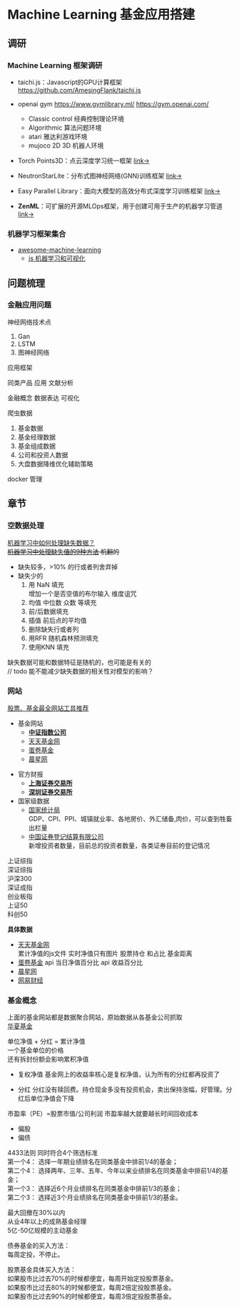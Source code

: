 # Machine Learning 基金应用搭建

## 调研
### Machine Learning 框架调研
- taichi.js：Javascript的GPU计算框架 https://github.com/AmesingFlank/taichi.js

- openai gym https://www.gymlibrary.ml/ https://gym.openai.com/  
    - Classic control 经典控制理论环境
    - Algorithmic 算法问题环境
    - atari 雅达利游戏环境
    - mujoco 2D 3D 机器人环境
- Torch Points3D：点云深度学习统一框架 [link->](https://github.com/nicolas-chaulet/torch-points3d)
- NeutronStarLite：分布式图神经网络(GNN)训练框架  [link->](https://github.com/Wangqge/NeutronStarLite)
- Easy Parallel Library：面向大模型的高效分布式深度学习训练框架 [link->](https://github.com/alibaba/EasyParallelLibrary)
- **ZenML**：可扩展的开源MLOps框架，用于创建可用于生产的机器学习管道 [link->](https://github.com/zenml-io/zenml)





### 机器学习框架集合  
- [awesome-machine-learning](https://github.com/josephmisiti/awesome-machine-learning)
    - [js 机器学习和可视化](https://github.com/josephmisiti/awesome-machine-learning#javascript-data-analysis--data-visualization)



## 问题梳理
### 金融应用问题

神经网络技术点
1. Gan
2. LSTM
3. 图神经网络

应用框架

同类产品 应用 文献分析

金融概念 数据表达 可视化


爬虫数据
1. 基金数据
2. 基金经理数据
3. 基金组成数据
4. 公司和投资人数据
5. 大盘数据降维优化辅助策略 

docker 管理


## 章节
### 空数据处理
[机器学习中如何处理缺失数据？](https://www.zhihu.com/question/26639110)  
<s>[机器学习中处理缺失值的9种方法](https://zhuanlan.zhihu.com/p/270551105) 机翻的</s>

- 缺失较多，&gt;10% 的行或者列舍弃掉
- 缺失少的
    1. 用 NaN 填充  
        增加一个是否空值的布尔输入 维度诅咒
    2. 均值 中位数 众数 等填充
    3. 前/后数据填充
    4. 插值 前后点的平均值
    5. 删除缺失行或者列
    6. 用RFR 随机森林预测填充
    7. 使用KNN 填充

缺失数据可能和数据特征是随机的，也可能是有关的  
// todo 能不能减少缺失数据的相关性对模型的影响？   

### 网站

[股票、基金最全网站工具推荐](https://zhuanlan.zhihu.com/p/180240411)

- 基金网站
    - [**中证指数公司**](http://www.csindex.com.cn/)
    - [天天基金网](https://fund.eastmoney.com/)
    - [蛋卷基金](https://danjuanapp.com/)
    - [晨星网](http://cn.morningstar.com/main)
    <!-- - [且慢](https://qieman.com/) -->
<!-- - 债券网站
    - [**中国债券信息网**](https://www.chinabond.com.cn/)
    - [集思录](https://www.jisilu.cn/) -->
<!-- - 股票网站
    - [东方财富网](https://www.eastmoney.com/)
    - [同花顺财经](http://www.10jqka.com.cn/)
    - [雪球](https://xueqiu.com/) -->
- 官方财报
    - [**上海证券交易所**](http://www.sse.com.cn/)
    - [**深圳证券交易所**](http://www.szse.cn/) 
    <!-- - [巨潮资讯网](http://www.cninfo.com.cn/new/index) -->
- 国家级数据
    - [国家统计局](http://www.stats.gov.cn/tjsj/)  
        GDP、CPI、PPI、城镇就业率、各地房价、外汇储备,肉价，可以查到牲畜出栏量
    <!-- - [中国人民银行](http://www.pbc.gov.cn/)  
        降准降息等等，还有通胀利率、货币供应量等等专业数据，如果投资银行行业也可以多关注这个网站里的相关资讯。
    - [国家外汇管理局](http://www.safe.gov.cn/)  
      外汇储备、人民币汇率中间价，以及国家金融资产
    - [中华人民共和国财政部](http://www.mof.gov.cn/index.htm) -->
    - [中国证券登记结算有限公司](http://www.chinaclear.cn/)  
        新增投资者数量，目前总的投资者数量，各类证券目前的登记情况
    <!-- - [证监会](http://www.csrc.gov.cn/pub/newsite/)
    - [银保监会](http://www.cbirc.gov.cn/cn/view/pages/index/index.html) -->
<!-- - 实用工具
    - [银行定期利率查询](https://bank.cngold.org/yhckll/)
    - [中国理财网](https://www.chinawealth.com.cn/zzlc/index.shtml)
    - [中财网数据中心](http://data.cfi.cn/cfidata.asp) -->


上证综指  
深证综指  
沪深300  
深证成指  
创业板指  
上证50  
科创50  

**具体数据**

- [天天基金网](https://fund.eastmoney.com/)  
    累计净值的js文件 
    实时净值只有图片
    股票持仓 和占比
    基金距离
- [蛋卷基金](https://danjuanapp.com/)
    api 当日净值百分比
    api 收益百分比
- [晨星网](http://cn.morningstar.com/main)
- [网易财经](http://quotes.money.163.com/)
### 基金概念

上面的基金网站都是数据聚合网站，原始数据从各基金公司抓取  
[华夏基金](https://www.chinaamc.com/)  

单位净值 + 分红 = 累计净值  
一个基金单位的价格  
还有拆封份额会影响累积净值  

- 复权净值 基金网上的收益率核心是复权净值，认为所有的分红都再投资了

- 分红 分红没有赎回费。持仓现金多没有投资机会，卖出保持涨幅，好管理。分红后单位净值会下降

市盈率（PE）=股票市值/公司利润  市盈率越大就要越长时间回收成本

- 偏股
- 偏债

4433法则 同时符合4个筛选标准  
第一个4： 选择一年期业绩排名在同类基金中排前1/4的基金；  
第二个4： 选择两年、三年、五年、今年以来业绩排名在同类基金中排前1/4的基金；  
第一个3： 选择近6个月业绩排名在同类基金中排前1/3的基金；  
第二个3： 选择近3个月业绩排名在同类基金中排前1/3的基金。

最大回撤在30%以内  
从业4年以上的成熟基金经理  
5亿-50亿规模的主动基金


债券基金的买入方法：  
每周定投，不停止。

股票基金具体买入方法：  
如果股市比过去70%的时候都便宜，每周开始定投股票基金。  
如果股市比过去80%的时候都便宜，每周2倍定投股票基金。  
如果股市比过去90%的时候都便宜，每周3倍定投股票基金。

